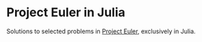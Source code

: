 # Project Euler in Julia

Solutions to selected problems in [Project Euler](https://projecteuler.net/), exclusively in Julia.

